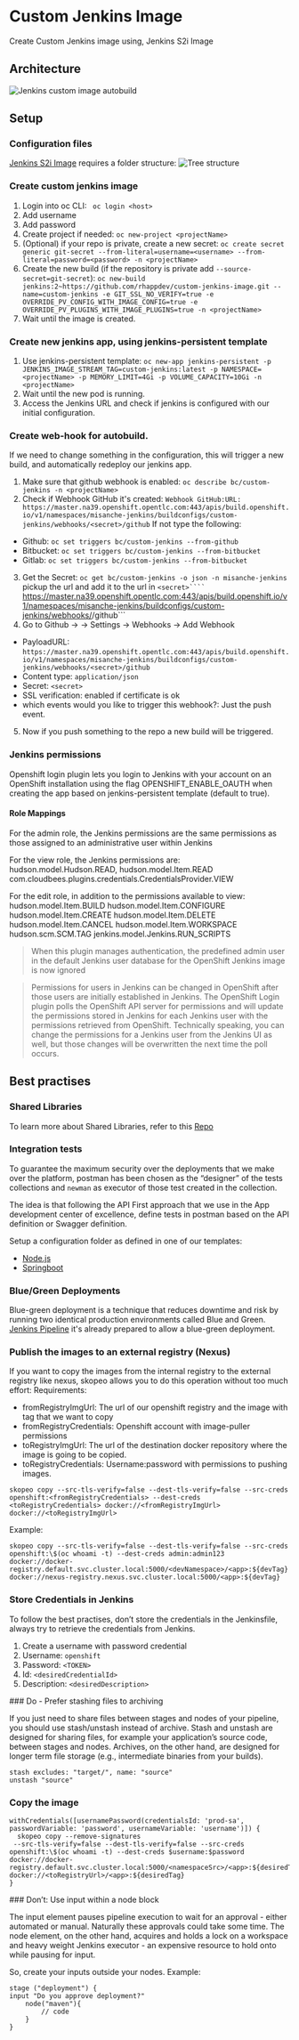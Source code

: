 # Custom Jenkins Image
Create Custom Jenkins image using, Jenkins S2i Image

## Architecture
![Jenkins custom image autobuild](https://github.com/rhappdev/assets/blob/master/custom_jenkins_image/custom_jenkins_autobuild.png)

## Setup

### Configuration files
[Jenkins S2i Image](https://github.com/openshift/jenkins) requires a folder structure:
![Tree structure](https://github.com/rhappdev/assets/blob/master/custom_jenkins_image/tree_structure.png)

### Create custom jenkins image
1. Login into oc CLI: 
``` oc login <host>```
2. Add username
3. Add password
4. Create project if needed:
```oc new-project <projectName>```
5. (Optional) if your repo is private, create a new secret:
```oc create secret generic git-secret --from-literal=username=<username> --from-literal=password=<password> -n <projectName>```
5. Create the new build (if the repository is private add ```--source-secret=git-secret```):
```oc new-build jenkins:2~https://github.com/rhappdev/custom-jenkins-image.git --name=custom-jenkins -e GIT_SSL_NO_VERIFY=true -e OVERRIDE_PV_CONFIG_WITH_IMAGE_CONFIG=true -e OVERRIDE_PV_PLUGINS_WITH_IMAGE_PLUGINS=true -n <projectName>```
6. Wait until the image is created.

### Create new jenkins app, using jenkins-persistent template
1. Use jenkins-persistent template:
```oc new-app jenkins-persistent -p JENKINS_IMAGE_STREAM_TAG=custom-jenkins:latest -p NAMESPACE=<projectName> -p MEMORY_LIMIT=4Gi -p VOLUME_CAPACITY=10Gi -n <projectName>```
2. Wait until the new pod is running.
3. Access the Jenkins URL and check if jenkins is configured with our initial configuration.

### Create web-hook for autobuild.
If we need to change something in the configuration, this will trigger a new build, and automatically redeploy our jenkins app.
1. Make sure that github webhook is enabled:
```oc describe bc/custom-jenkins -n <projectName>```
2. Check if Webhook GitHub it's created:
```Webhook GitHub:URL:	https://master.na39.openshift.opentlc.com:443/apis/build.openshift.io/v1/namespaces/misanche-jenkins/buildconfigs/custom-jenkins/webhooks/<secret>/github```
If not type the following:
  * Github: ```oc set triggers bc/custom-jenkins --from-github```
  * Bitbucket: ```oc set triggers bc/custom-jenkins --from-bitbucket```
  * Gitlab: ```oc set triggers bc/custom-jenkins --from-bitbucket```
3. Get the Secret:
```oc get bc/custom-jenkins -o json -n misanche-jenkins``` pickup the url and add it to the url in ```<secret>````
```https://master.na39.openshift.opentlc.com:443/apis/build.openshift.io/v1/namespaces/misanche-jenkins/buildconfigs/custom-jenkins/webhooks/<secret>/github```
4. Go to Github -> <yourRepo> -> Settings -> Webhooks -> Add Webhook
  * PayloadURL: ```https://master.na39.openshift.opentlc.com:443/apis/build.openshift.io/v1/namespaces/misanche-jenkins/buildconfigs/custom-jenkins/webhooks/<secret>/github```
  * Content type: ```application/json```
  * Secret: ```<secret>```
  * SSL verification: enabled if certificate is ok
  * which events would you like to trigger this webhook?: Just the push event.
5. Now if you push something to the repo a new build will be triggered.

### Jenkins permissions
Openshift login plugin lets you login to Jenkins with your account on an OpenShift installation using the flag OPENSHIFT_ENABLE_OAUTH when creating the app based on jenkins-persistent template (default to true).

#### Role Mappings
For the admin role, the Jenkins permissions are the same permissions as those assigned to an administrative user within Jenkins

For the view role, the Jenkins permissions are:
hudson.model.Hudson.READ,
hudson.model.Item.READ
com.cloudbees.plugins.credentials.CredentialsProvider.VIEW



For the edit role, in addition to the permissions available to view:
hudson.model.Item.BUILD
hudson.model.Item.CONFIGURE
hudson.model.Item.CREATE
hudson.model.Item.DELETE
hudson.model.Item.CANCEL
hudson.model.Item.WORKSPACE
hudson.scm.SCM.TAG
jenkins.model.Jenkins.RUN_SCRIPTS


> When this plugin manages authentication, the predefined admin user in the default Jenkins user database for the OpenShift Jenkins image is now ignored

> Permissions for users in Jenkins can be changed in OpenShift after those users are initially established in Jenkins. The OpenShift Login plugin polls the OpenShift API server for permissions and will update the permissions stored in Jenkins for each Jenkins user with the permissions retrieved from OpenShift. Technically speaking, you can change the permissions for a Jenkins user from the Jenkins UI as well, but those changes will be overwritten the next time the poll occurs.

## Best practises

### Shared Libraries
To learn more about Shared Libraries, refer to this [Repo](https://github.com/rhappdev/shared-jenkins-pipelines/blob/master/sections/setup.md)

### Integration tests

To guarantee the maximum security over the deployments that we make over the platform, postman has been chosen as the “designer” of the tests collections and ```newman``` as executor of those test created in the collection. 

The idea is that following the API First approach that we use in the App development center of excellence, define tests in postman based on the API definition or Swagger definition.

Setup a configuration folder as defined in one of our templates:
* [Node.js](https://github.com/rhappdev/nodejs-template/tree/master/configuration/postman)
* [Springboot](https://github.com/rhappdev/springboot-template/tree/master/configuration/postman)

### Blue/Green Deployments
Blue-green deployment is a technique that reduces downtime and risk by running two identical production environments called Blue and Green.
[Jenkins Pipeline](https://github.com/rhappdev/shared-jenkins-pipelines/blob/master/sections/setup.md) it's already prepared to allow a blue-green deployment.

### Publish the images to an external registry (Nexus)
If you want to copy the images from the internal registry to the external registry like nexus, skopeo allows you to do this operation without too much effort:
Requirements:
* fromRegistryImgUrl: The url of our openshift registry and the image with tag that we want to copy
* fromRegistryCredentials: Openshift account with image-puller permissions
* toRegistryImgUrl: The url of the destination docker repository where the image is going to be copied.
* toRegistryCredentials: Username:password with permissions to pushing images.

```
skopeo copy --src-tls-verify=false --dest-tls-verify=false --src-creds openshift:<fromRegistryCredentials> --dest-creds <toRegistryCredentials> docker://<fromRegistryImgUrl> docker://<toRegistryImgUrl>
```

Example:
```
skopeo copy --src-tls-verify=false --dest-tls-verify=false --src-creds openshift:\$(oc whoami -t) --dest-creds admin:admin123 docker://docker-registry.default.svc.cluster.local:5000/<devNamespace>/<app>:${devTag} docker://nexus-registry.nexus.svc.cluster.local:5000/<app>:${devTag}
```

### Store Credentials in Jenkins

To follow the best practises, don’t store the credentials in the Jenkinsfile, always try to retrieve the credentials from Jenkins.

1. Create a username with password credential
2. Username: ```openshift```
3. Password: ```<TOKEN>```
4. Id: ```<desiredCredentialId>```
5. Description: ```<desiredDescription>```

### Do - Prefer stashing files to archiving

If you just need to share files between stages and nodes of your pipeline, you should use stash/unstash instead of archive.
Stash and unstash are designed for sharing files, for example your application’s source code, between stages and nodes. Archives, on the other hand, are designed for longer term file storage (e.g., intermediate binaries from your builds).

```
stash excludes: "target/", name: "source"
unstash "source"
```

### Copy the image

```
withCredentials([usernamePassword(credentialsId: 'prod-sa', passwordVariable: 'password', usernameVariable: 'username')]) {
  skopeo copy --remove-signatures
 --src-tls-verify=false --dest-tls-verify=false --src-creds openshift:\$(oc whoami -t) --dest-creds $username:$password docker://docker-registry.default.svc.cluster.local:5000/<namespaceSrc>/<app>:${desiredTag} docker://<toRegistryUrl>/<app>:${desiredTag}
}
```

### Don’t: Use input within a node block

The input element pauses pipeline execution to wait for an approval - either automated or manual. Naturally these approvals could take some time. The node element, on the other hand, acquires and holds a lock on a workspace and heavy weight Jenkins executor - an expensive resource to hold onto while pausing for input.

So, create your inputs outside your nodes.
Example:

```
stage ("deployment") {
input "Do you approve deployment?"
	node("maven"){
   		// code
	}
}
```








